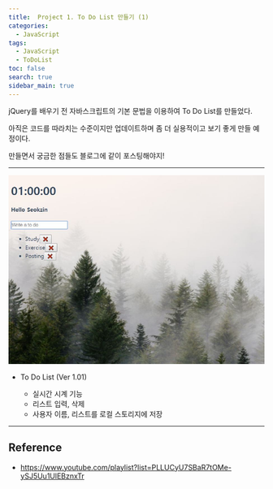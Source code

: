 ```yaml
---
title:  Project 1. To Do List 만들기 (1)
categories: 
  - JavaScript
tags: 
  - JavaScript
  - ToDoList
toc: false
search: true
sidebar_main: true
---
```

  
jQuery를 배우기 전 자바스크립트의 기본 문법을 이용하여 To Do List를 만들었다.
  
아직은 코드를 따라치는 수준이지만 업데이트하며 좀 더 실용적이고 보기 좋게 만들 예정이다.

만들면서 궁금한 점들도 블로그에 같이 포스팅해야지!

---

![ver1.01](/assets/images/190219_1.jpg)

* To Do List (Ver 1.01)

  * 실시간 시계 기능
  * 리스트 입력, 삭제
  * 사용자 이름, 리스트를 로컬 스토리지에 저장

---

## Reference

* https://www.youtube.com/playlist?list=PLLUCyU7SBaR7tOMe-ySJ5Uu1UlEBznxTr